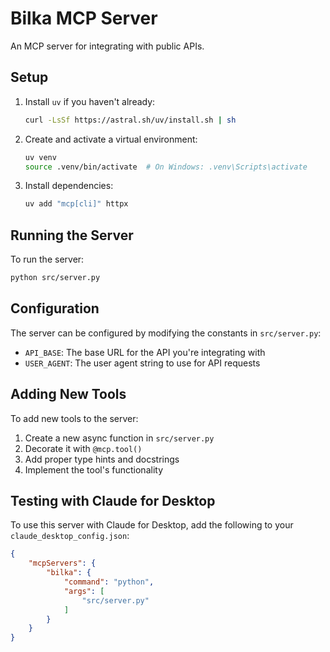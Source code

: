 # Bilka MCP Server

An MCP server for integrating with public APIs.

## Setup

1. Install `uv` if you haven't already:
   ```bash
   curl -LsSf https://astral.sh/uv/install.sh | sh
   ```

2. Create and activate a virtual environment:
   ```bash
   uv venv
   source .venv/bin/activate  # On Windows: .venv\Scripts\activate
   ```

3. Install dependencies:
   ```bash
   uv add "mcp[cli]" httpx
   ```

## Running the Server

To run the server:
```bash
python src/server.py
```

## Configuration

The server can be configured by modifying the constants in `src/server.py`:
- `API_BASE`: The base URL for the API you're integrating with
- `USER_AGENT`: The user agent string to use for API requests

## Adding New Tools

To add new tools to the server:
1. Create a new async function in `src/server.py`
2. Decorate it with `@mcp.tool()`
3. Add proper type hints and docstrings
4. Implement the tool's functionality

## Testing with Claude for Desktop

To use this server with Claude for Desktop, add the following to your `claude_desktop_config.json`:

```json
{
    "mcpServers": {
        "bilka": {
            "command": "python",
            "args": [
                "src/server.py"
            ]
        }
    }
}
```
